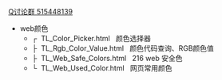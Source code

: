 
<a href="http://shang.qq.com/wpa/qunwpa?idkey=e27a9c0f8ed2ca398044bb5aa93c5f3d9b61a19efc76eda3104c4e61c469459a">Q讨论群 515448139</a>
<ul>
    <li>web颜色
        <ul>
<li>┌&nbsp;&nbsp;TL_Color_Picker.html&nbsp;&nbsp;&nbsp;颜色选择器</li>
<li>├&nbsp;&nbsp;TL_Rgb_Color_Value.html&nbsp;&nbsp;&nbsp;颜色代码查询、RGB颜色值 </li>
<li>├&nbsp;&nbsp;TL_Web_Safe_Colors.html&nbsp;&nbsp;&nbsp;216 web 安全色 </li>
<li>└&nbsp;&nbsp;TL_Web_Used_Color.html&nbsp;&nbsp;&nbsp;网页常用颜色 </li>
        </ul>
    </li>
</ul>
